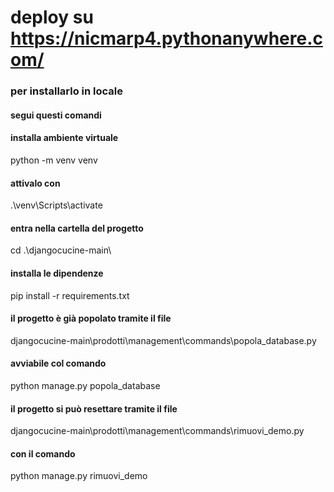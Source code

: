 # deploy su https://nicmarp4.pythonanywhere.com/

### per installarlo in locale
#### segui questi comandi

#### installa ambiente virtuale


python -m venv venv    

#### attivalo con

.\venv\Scripts\activate


#### entra nella cartella del progetto

cd .\djangocucine-main\


#### installa le dipendenze

pip install -r requirements.txt 



#### il progetto è già popolato tramite il file  

djangocucine-main\prodotti\management\commands\popola_database.py


#### avviabile col comando

python manage.py popola_database


#### il progetto si può resettare tramite il file

djangocucine-main\prodotti\management\commands\rimuovi_demo.py

#### con il comando

python manage.py rimuovi_demo
